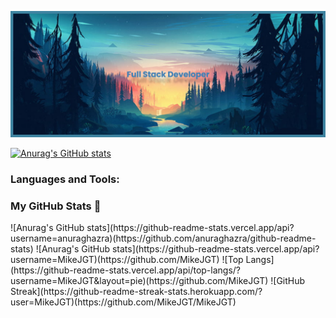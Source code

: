<!--
**MikeJGT/MikeJGT** is a ✨ _special_ ✨ repository because its `README.md` (this file) appears on your GitHub profile.

Here are some ideas to get you started:

- 🔭 I’m currently working on ...
- 🌱 I’m currently learning ...
- 👯 I’m looking to collaborate on ...
- 🤔 I’m looking for help with ...
- 💬 Ask me about ...
- 📫 How to reach me: ...
- 😄 Pronouns: ...
- ⚡ Fun fact: ...
-->
<!--Header image:-->
![Full Stack Developer](https://github.com/MikeJGT/MikeJGT/blob/ed8cba979b6b7360b6d25d9e5d0c3fcfc89c898a/banner.png)

[![Anurag's GitHub stats](https://github-readme-stats.vercel.app/api?username=MikeJGT)](https://github.com/anuraghazra/github-readme-stats)
<!--Lenguajes -->
<h3 align="left">Languages and Tools:</h3>



<h3> My GitHub Stats 🔭</h3>
![Anurag's GitHub stats](https://github-readme-stats.vercel.app/api?username=anuraghazra)(https://github.com/anuraghazra/github-readme-stats)
<!--Estadísticas con letra -->
![Anurag's GitHub stats](https://github-readme-stats.vercel.app/api?username=MikeJGT)(https://github.com/MikeJGT)
<!--Lenguajes mas usados-->
![Top Langs](https://github-readme-stats.vercel.app/api/top-langs/?username=MikeJGT&layout=pie)(https://github.com/MikeJGT)
<!--Estadísticas fire icon -->
![GitHub Streak](https://github-readme-streak-stats.herokuapp.com/?user=MikeJGT)(https://github.com/MikeJGT/MikeJGT)
